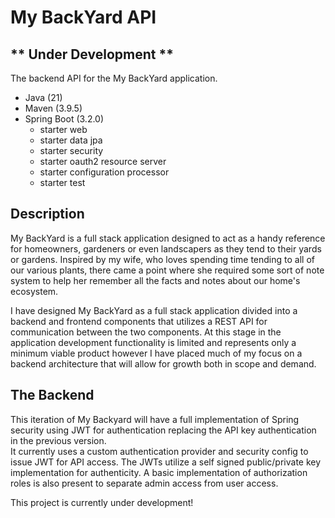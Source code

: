 # My BackYard API
## ** Under Development **
The backend API for the My BackYard application.
* Java (21)
* Maven (3.9.5)
* Spring Boot (3.2.0)
    * starter web
    * starter data jpa
    * starter security
    * starter oauth2 resource server
    * starter configuration processor
    * starter test

## Description
My BackYard is a full stack application designed to act as a handy reference for
homeowners, gardeners or even landscapers as they tend to their yards or gardens. Inspired by
my wife, who loves spending time tending to all of our various plants, there came a point where
she required some sort of note system to help her remember all the facts and notes about our
home's ecosystem.

I have designed My BackYard as a full stack application divided into a backend and
frontend components that utilizes a REST API for communication between the two components.
At this stage in the application development functionality is limited and represents only a
minimum viable product however I have placed much of my focus on a backend architecture that
will allow for growth both in scope and demand.

## The Backend
This iteration of My Backyard will have a full implementation of Spring security using JWT for authentication replacing 
the API key authentication in the previous version.  
It currently uses a custom authentication provider and security config to issue JWT for API access. The JWTs utilize a self signed public/private key implementation for authenticity.
A basic implementation of authorization roles is also present to separate admin access from user access.

This project is currently under development!
